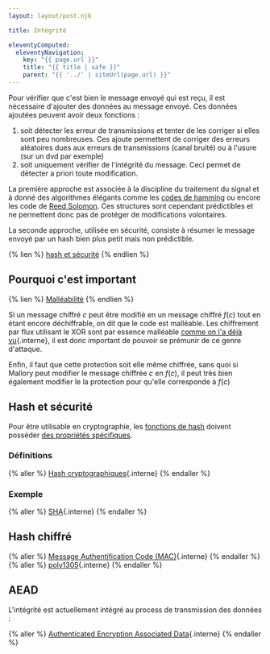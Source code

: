 ```yaml
---
layout: layout/post.njk

title: Intégrité

eleventyComputed:
  eleventyNavigation:
    key: "{{ page.url }}"
    title: "{{ title | safe }}"
    parent: "{{ '../' | siteUrl(page.url) }}"
---
```


Pour vérifier que c'est bien le message envoyé qui est reçu, il est nécessaire d'ajouter des données au message envoyé. Ces données ajoutées peuvent avoir deux fonctions :

1. soit détecter les erreur de transmissions et tenter de les corriger si elles sont peu nombreuses. Ces ajoute permettent de corriger des erreurs aléatoires dues aux erreurs de transmissions (canal bruité) ou à l'usure (sur un dvd par exemple)
2. soit uniquement vérifier de l'intégrité du message. Ceci permet de détecter a priori toute modification.

La première approche est associée à la discipline du traitement du signal et à donné des algorithmes élégants comme les [codes de hamming](https://www.youtube.com/watch?v=X8jsijhllIA) ou encore les code de [Reed Solomon](https://www.youtube.com/watch?v=1pQJkt7-R4Q). Ces structures sont cependant prédictibles et ne permettent donc pas de protéger de modifications volontaires.

La seconde approche, utilisée en sécurité, consiste à résumer le message envoyé par un hash bien plus petit mais non prédictible.

{% lien %}
[hash et sécurité](https://www.youtube.com/watch?v=b4b8ktEV4Bg)
{% endlien %}

## Pourquoi c'est important

{% lien %}
[Malléabilité](https://fr.wikipedia.org/wiki/Mall%C3%A9abilit%C3%A9_(cryptographie))
{% endlien %}

Si un message chiffré $c$ peut être modifié en un message chiffré $f(c)$ tout en étant encore déchiffrable, on dit que le code est malléable. Les chiffrement par flux utilisant le XOR sont par essence malléable [comme on l'a déjà vu](../chiffre-vernam/#Vernam-intégrité){.interne}, il est donc important de pouvoir se prémunir de ce genre d'attaque.

Enfin, il faut que cette protection soit elle même chiffrée, sans quoi si Mallory peut modifier le message chiffrée $c$ en $f(c)$, il peut très bien également modifier le la protection pour qu'elle corresponde à $f(c)$

## Hash et sécurité

Pour être utilisable en cryptographie, les [fonctions de hash](/cours/algorithmie/structure-dictionnaire/fonctions-hash/) doivent posséder [des propriétés spécifiques](https://fr.wikipedia.org/wiki/Fonction_de_hachage_cryptographique).

### Définitions

{% aller %}
[Hash cryptographiques](./hash){.interne}
{% endaller %}

### Exemple

{% aller %}
[SHA](./sha){.interne}
{% endaller %}

## Hash chiffré

{% aller %}
[Message Authentification Code (MAC)](./mac){.interne}
{% endaller %}
{% aller %}
[poly1305](./poly1305){.interne}
{% endaller %}

## AEAD

L'intégrité est actuellement intégré au process de transmission des données :

{% aller %}
[Authenticated Encryption Associated Data](./aead){.interne}
{% endaller %}
